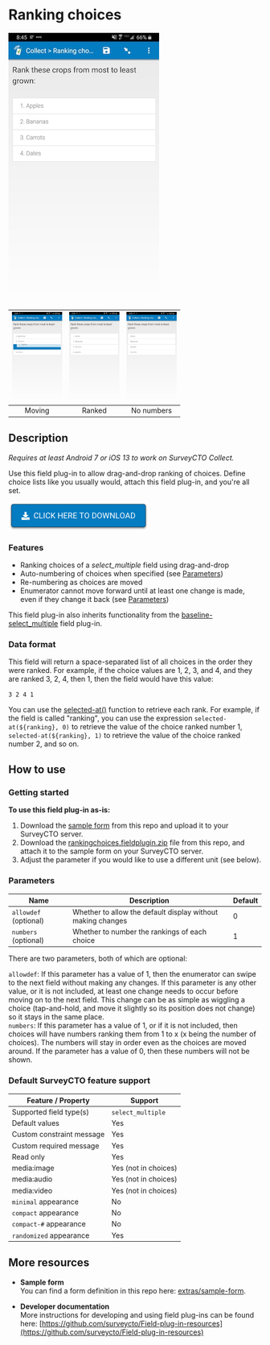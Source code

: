 # Ranking choices

![](extras/preview-images/main.jpg)

|<img src="extras/preview-images/moving.jpg" width="100px">|<img src="extras/preview-images/ranked.jpg" width="100px">|<img src="extras/preview-images/no-numbers.jpg" width="100px">|
|:---:|:---:|:---:|
|Moving|Ranked|No numbers|

## Description

*Requires at least Android 7 or iOS 13 to work on SurveyCTO Collect.*

Use this field plug-in to allow drag-and-drop ranking of choices. Define choice lists like you usually would, attach this field plug-in, and you're all set.

[![Download now](extras/other-images/download-button.png)](https://github.com/surveycto/ranking-choices/raw/master/rankingchoices.fieldplugin.zip)

### Features

* Ranking choices of a *select_multiple* field using drag-and-drop
* Auto-numbering of choices when specified (see [Parameters](#parameters))
* Re-numbering as choices are moved
* Enumerator cannot move forward until at least one change is made, even if they change it back (see [Parameters](#parameters))

This field plug-in also inherits functionality from the [baseline-select_multiple](https://github.com/surveycto/baseline-select_multiple) field plug-in.

### Data format

This field will return a space-separated list of all choices in the order they were ranked. For example, if the choice values are 1, 2, 3, and 4, and they are ranked 3, 2, 4, then 1, then the field would have this value:

    3 2 4 1

You can use the [selected-at()](https://docs.surveycto.com/02-designing-forms/01-core-concepts/09.expressions.html#Help_Forms_selected-at) function to retrieve each rank. For example, if the field is called "ranking", you can use the expression `selected-at(${ranking}, 0)` to retrieve the value of the choice ranked number 1, `selected-at(${ranking}, 1)` to retrieve the value of the choice ranked number 2, and so on.

## How to use

### Getting started

**To use this field plug-in as-is:**

1. Download the [sample form](https://github.com/surveycto/ranking-choices/raw/master/extras/sample-form/Ranking%20choices.xlsx) from this repo and upload it to your SurveyCTO server.
1. Download the [rankingchoices.fieldplugin.zip](https://github.com/surveycto/ranking-choices/raw/master/rankingchoices.fieldplugin.zip) file from this repo, and attach it to the sample form on your SurveyCTO server.
1. Adjust the parameter if you would like to use a different unit (see below).

### Parameters

|Name|Description|Default|
|---|---|---|
|`allowdef` (optional)|Whether to allow the default display without making changes|0|
|`numbers` (optional)|Whether to number the rankings of each choice|1|

There are two parameters, both of which are optional:

`allowdef`: If this parameter has a value of 1, then the enumerator can swipe to the next field without making any changes. If this parameter is any other value, or it is not included, at least one change needs to occur before moving on to the next field. This change can be as simple as wiggling a choice (tap-and-hold, and move it slightly so its position does not change) so it stays in the same place.  
`numbers`:  If this parameter has a value of 1, or if it is not included, then choices will have numbers ranking them from 1 to x (x being the number of choices). The numbers will stay in order even as the choices are moved around. If the parameter has a value of 0, then these numbers will not be shown.

### Default SurveyCTO feature support

| Feature / Property | Support |
| --- | --- |
| Supported field type(s) | `select_multiple`|
| Default values | Yes |
| Custom constraint message | Yes |
| Custom required message | Yes |
| Read only | Yes |
| media:image | Yes (not in choices) |
| media:audio | Yes  (not in choices) |
| media:video | Yes (not in choices) |
| `minimal` appearance | No |
| `compact` appearance | No |
| `compact-#` appearance | No |
| `randomized` appearance | Yes |

## More resources

* **Sample form**  
You can find a form definition in this repo here: [extras/sample-form](extras/sample-form).

* **Developer documentation**  
More instructions for developing and using field plug-ins can be found here: [https://github.com/surveycto/Field-plug-in-resources](https://github.com/surveycto/Field-plug-in-resources)
